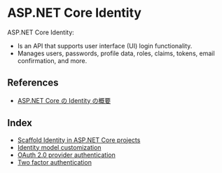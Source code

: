 # ASP.NET Core Identity

ASP.NET Core Identity:

- Is an API that supports user interface (UI) login functionality.
- Manages users, passwords, profile data, roles, claims, tokens, email confirmation, and more.

## References

- [ASP.NET Core の Identity の概要](https://learn.microsoft.com/ja-jp/aspnet/core/security/authentication/identity?view=aspnetcore-7.0&tabs=visual-studio)

## Index

- [Scaffold Identity in ASP.NET Core projects](./identity_scaffold.md)
- [Identity model customization](./identity_customization.md)
- [OAuth 2.0 provider authentication](./identity_oauth2.md)
- [Two factor authentication ](./identity_2fa.md)
